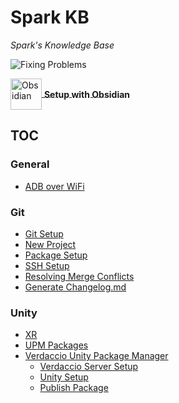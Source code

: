 # Spark KB #
*Spark's Knowledge Base*

![Fixing Problems](./_res/Comics/fixingProblems.png)


<a href="https://youtu.be/DJUPeTDkOwE" style="vertical-align: middle;">
    <img src="./_res/Obsidian.png" alt="Obsidian" width="50" height="50" style="vertical-align: middle;">
<strong><span style="vertical-align: middle; ">Setup with Obsidian</span></strong>
</a>
<br>




## TOC
### General
- [ADB over WiFi](/Oculus/ADB.md)

### Git
- [Git Setup](/Git/Repo%20Setup.md)
- [New Project](/Git/New%20Project.md)
- [Package Setup](/Git/Package%20Setup.md.md)
- [SSH Setup](/Git/SSH%20Setup.md)
- [Resolving Merge Conflicts](/Git/Merge%20Conflicts.md)
- [Generate Changelog.md](/Git/Change%20logs.md)

### Unity
- [XR](/Unity/Unity%20XR.md)
- [UPM Packages](/Unity/OpenUPMSetup.md)
- [Verdaccio Unity Package Manager](/Verdaccio/Unity%20Package%20Manager%20Verdaccio.md)
  - [Verdaccio Server Setup](/Verdaccio/Verdaccio%20Setup.md)
  - [Unity Setup](/Verdaccio/Unity%20Setup.md)
  - [Publish Package](/Verdaccio/Publish%20Package.md)